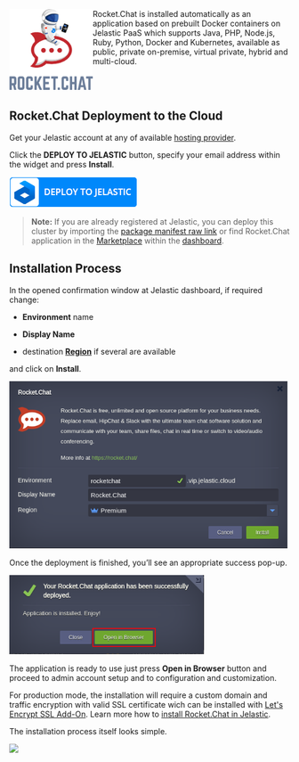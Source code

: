 <img align="left" width="150" src="images/rocketchat.png">
Rocket.Chat is installed automatically as an application based on prebuilt Docker containers on Jelastic PaaS which supports Java, PHP, Node.js, Ruby, Python, Docker and Kubernetes, available as public, private on-premise, virtual private, hybrid and multi-cloud.  
  
&nbsp;  
&nbsp;  
## Rocket.Chat Deployment to the Cloud

Get your Jelastic account at any of available [hosting provider](https://jelastic.cloud/).

Click the **DEPLOY TO JELASTIC** button, specify your email address within the widget and press **Install**.

[![Deploy to Jelastic](images/deploy2jelastic.png)](https://jelastic.com/install-application/?manifest=https://raw.githubusercontent.com/jelastic-jps/rocket-chat/master/manifest.jps)

> **Note:** If you are already registered at Jelastic, you can deploy this cluster by importing the  [package manifest raw link](https://raw.githubusercontent.com/jelastic-jps/rocket-chat/master/manifest.jps) or find Rocket.Chat application in the [Marketplace](https://docs.jelastic.com/marketplace) within the [dashboard](https://docs.jelastic.com/dashboard-guide).  

  
## Installation Process

In the opened confirmation window at Jelastic dashboard, if required change:  

* __Environment__ name  

* __Display Name__  

* destination __[Region](https://docs.jelastic.com/environment-regions)__ if several are available  

and click on __Install__.

<p align="left"> 
<img src="images/install.png" width="500">
</p>

Once the deployment is finished, you’ll see an appropriate success pop-up.

<p align="left"> 
<img src="images/success.png" width="350">
</p>

 The application is ready to use just press **Open in Browser** button and proceed to admin account setup and to configuration and customization.

For production mode, the installation will require a custom domain and traffic encryption with valid SSL certificate wich can be installed with [Let's Encrypt SSL Add-On](https://jelastic.com/blog/free-ssl-certificates-with-lets-encrypt/). Learn more how to [install Rocket.Chat in Jelastic](https://jelastic.com/blog/install-rocketchat-server/).

The installation process itself looks simple.

<p align="left"> 
<img src="images/rocketchat.gif" width="1920">
</p>
